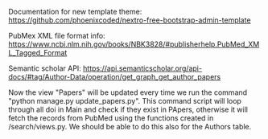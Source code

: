 Documentation for new template theme: https://github.com/phoenixcoded/nextro-free-bootstrap-admin-template

PubMex XML file format info: https://www.ncbi.nlm.nih.gov/books/NBK3828/#publisherhelp.PubMed_XML_Tagged_Format   

Semantic scholar API: https://api.semanticscholar.org/api-docs/#tag/Author-Data/operation/get_graph_get_author_papers  

Now the view "Papers" will be updated every time we run the command "python manage.py update_papers.py". This command script will loop through all doi in Main and check if they exist in PApers, otherwise it will fetch the records from PubMed using the functions created in /search/views.py. We should be able to do this also for the Authors table.
